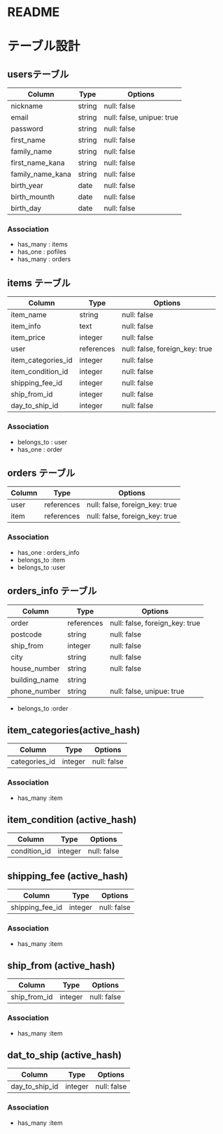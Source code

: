 # README

# テーブル設計

##  usersテーブル

|      Column      |    Type    |             Options             |
| ---------------- | ---------- | ------------------------------- |
| nickname         | string     | null: false                     |
| email            | string     | null: false, unipue: true       |
| password         | string     | null: false                     |
| first_name       | string     | null: false                     |
| family_name      | string     | null: false                     |
| first_name_kana  | string     | null: false                     |
| family_name_kana | string     | null: false                     |
| birth_year       | date       | null: false                     |
| birth_mounth     | date       | null: false                     |
| birth_day        | date       | null: false                     |

### Association

- has_many : items
- has_one  : pofiles
- has_many : orders

## items テーブル

|       Column       |    Type    |             Options             |
| ------------------ | ---------- | ------------------------------- |
| item_name          | string     | null: false                     |
| item_info          | text       | null: false                     |
| item_price         | integer    | null: false                     |
| user               | references | null: false, foreign_key: true  |
| item_categories_id | integer    | null: false                     |
| item_condition_id  | integer    | null: false                     |
| shipping_fee_id    | integer    | null: false                     |
| ship_from_id       | integer    | null: false                     |
| day_to_ship_id     | integer    | null: false                     |

### Association

- belongs_to : user
- has_one : order

## orders テーブル

|    Column     |    Type    |            Options             |
| ------------- | ---------- | ------------------------------ |
| user          | references | null: false, foreign_key: true |
| item          | references | null: false, foreign_key: true |

### Association

- has_one : orders_info
- belongs_to :item
- belongs_to :user

## orders_info テーブル

|    Column     |    Type    |            Options             |
| ------------- | ---------- | ------------------------------ |
| order         | references | null: false, foreign_key: true |
| postcode      | string     | null: false                    |
| ship_from     | integer    | null: false                    |
| city          | string     | null: false                    |
| house_number  | string     | null: false                    |
| building_name | string     |                                |
| phone_number  | string     | null: false, unipue: true      |

- belongs_to :order

## item_categories(active_hash)

|    Column     |    Type    |            Options             |
| ------------- | ---------- | ------------------------------ |
| categories_id | integer    |  null: false                   |

### Association

- has_many :item

## item_condition (active_hash)

|    Column     |    Type    |            Options             |
| ------------- | ---------- | ------------------------------ |
| condition_id  | integer    | null: false                    |

## shipping_fee (active_hash)

|     Column      |    Type    |           Options              |
| --------------- | ---------- | ------------------------------ |
| shipping_fee_id | integer    | null: false                    |

### Association

- has_many :item

## ship_from (active_hash)

|    Column     |    Type    |             Options             |
| ------------- | ---------- | ------------------------------- |
| ship_from_id  | integer    | null: false                     |

### Association

- has_many :item

## dat_to_ship (active_hash)

|     Column     |    Type    |            Options             |
| -------------- | ---------- | ------------------------------ |
| day_to_ship_id | integer    | null: false                    |

### Association

- has_many :item